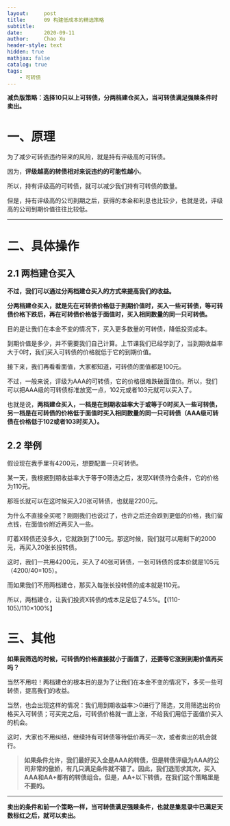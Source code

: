 ```yaml
---
layout:     post
title:      09 构建低成本的精选策略
subtitle:   
date:       2020-09-11
author:     Chao Xu
header-style: text
hidden: true 
mathjax: false
catalog: true
tags:
    - 可转债
---
```


**减负版策略：选择10只以上可转债，分两档建仓买入，当可转债满足强赎条件时卖出。**

# 一、原理

为了减少可转债违约带来的风险，就是持有评级高的可转债。

因为，**评级越高的转债相对来说违约的可能性越小**。

所以，持有评级高的可转债，就可以减少我们持有可转债的数量。

但是，持有评级高的公司到期之后，获得的本金和利息也比较少，也就是说，评级高的公司到期价值往往比较低。

------

# 二、具体操作

## 2.1 两档建仓买入

**不过，我们可以通过分两档建仓买入的方式来提高我们的收益。**

**分两档建仓买入，就是先在可转债价格低于到期价值时，买入一些可转债，等可转债价格下跌后，再在可转债价格低于面值时，买入相同数量的同一只可转债。**

目的是让我们在本金不变的情况下，买入更多数量的可转债，降低投资成本。

到期价值是多少，并不需要我们自己计算。上节课我们已经学到了，当到期收益率大于0时，我们买入可转债的价格就低于它的到期价值。

接下来，我们再看看面值，大家都知道，可转债的面值都是100元。

不过，一般来说，评级为AAA的可转债，它的价格很难跌破面值价。所以，我们可以把AAA级的可转债标准放宽一点，102元或者103元就可以买入了。

也就是说，**两档建仓买入，一档是在到期收益率大于或等于0时买入一些可转债，另一档是在可转债的价格低于面值时买入相同数量的同一只可转债（AAA级可转债在价格低于102或者103时买入）。**

## 2.2 举例

假设现在我手里有4200元，想要配置一只可转债。

某一天，我根据到期收益率大于等于0筛选之后，发现X转债符合条件，它的价格为110元。

那班长就可以在这时候买入20张可转债，也就是2200元。

为什么不直接全买呢？刚刚我们也说过了，也许之后还会跌到更低的价格，我们留点钱，在面值价附近再买入一些。

盯着X转债还没多久，它就跌到了100元。那这时候，我们就可以用剩下的2000元，再买入20张长投转债。

这时，我们一共用4200元，买入了40张可转债，一张可转债的成本价就是105元（4200/40=105）。

而如果我们不用两档建仓，那买入每张长投转债的成本就是110元。

所以，两档建仓，让我们投资X转债的成本足足低了4.5%。【(110-105)/110×100%】

# 三、其他

**如果我筛选的时候，可转债的价格直接就小于面值了，还要等它涨到到期价值再买吗？**

当然不用啦！两档建仓的根本目的是为了让我们在本金不变的情况下，多买一些可转债，提高我们的收益。

当然，也会出现这样的情况：我们用到期收益率＞0进行了筛选，又用筛选出的价格买入可转债；可买完之后，可转债价格就一直上涨，不给我们用低于面值价买入的机会。

这时，大家也不用纠结，继续持有可转债等待低价再买一次，或者卖出的机会就行。

> **如果条件允许，我们最好买入全是AAA的转债，但是转债评级为AAA的公司非常的傲娇，有几只满足条件就不错了。因此，我们退而求其次，买入AAA和AA+都有的转债组合。但是，AA+以下转债，在我们这个策略里是不要的。**

------

**卖出的条件和前一个策略一样，当可转债满足强赎条件，也就是集思录中已满足天数标红之后，就可以卖出。**